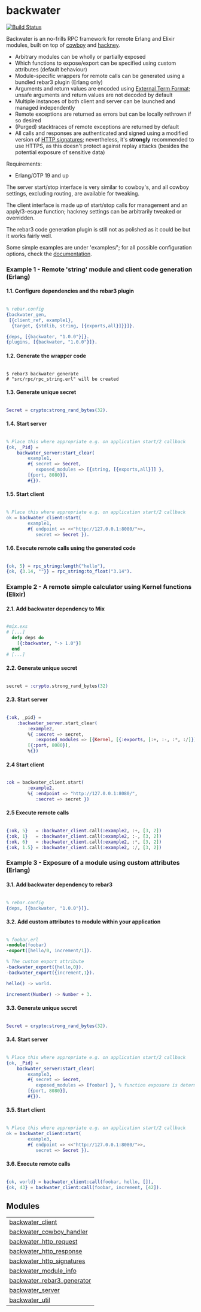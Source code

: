 

# backwater #

[![Build Status](https://travis-ci.org/g-andrade/backwater.png?branch=master)](https://travis-ci.org/g-andrade/backwater)

Backwater is an no-frills RPC framework for remote Erlang and Elixir modules,
built on top of [cowboy](https://github.com/ninenines/cowboy) and
[hackney](https://github.com/benoitc/hackney).

* Arbitrary modules can be wholly or partially exposed
* Which functions to expose/export can be specified using custom attributes (default behaviour)
* Module-specific wrappers for remote calls can be generated using a bundled rebar3 plugin (Erlang only)
* Arguments and return values are encoded using [External Term Format](http://erlang.org/doc/apps/erts/erl_ext_dist); unsafe arguments and return values are not decoded by default
* Multiple instances of both client and server can be launched and managed independently
* Remote exceptions are returned as errors but can be locally rethrown if so desired
* (Purged) stacktraces of remote exceptions are returned by default
* All calls and responses are authenticated and signed using a modified version of [HTTP signatures](https://tools.ietf.org/id/draft-cavage-http-signatures-07.txt); nevertheless, it's __strongly__ recommended to use HTTPS, as this doesn't protect against replay attacks (besides the potential exposure of sensitive data)

Requirements:
* Erlang/OTP 19 and up

The server start/stop interface is very similar to cowboy's, and all cowboy settings, excluding routing, are available for tweaking.

The client interface is made up of start/stop calls for management and an apply/3-esque function; hackney settings can be arbitrarily tweaked or overridden.

The rebar3 code generation plugin is still not as polished as it could be but it works fairly well.

Some simple examples are under 'examples/'; for all possible configuration options, check the [documentation](#modules).


### <a name="Example_1_-_Remote_'string'_module_and_client_code_generation_(Erlang)">Example 1 - Remote 'string' module and client code generation (Erlang)</a> ###


#### <a name="1.1._Configure_dependencies_and_the_rebar3_plugin">1.1. Configure dependencies and the rebar3 plugin</a> ####


```erlang

% rebar.config
{backwater_gen,
 [{client_ref, example1},
  {target, {stdlib, string, [{exports,all}]}}]}.

{deps, [{backwater, "1.0.0"}]}.
{plugins, [{backwater, "1.0.0"}]}.

```


#### <a name="1.2._Generate_the_wrapper_code">1.2. Generate the wrapper code</a> ####


```

$ rebar3 backwater generate
# "src/rpc/rpc_string.erl" will be created

```


#### <a name="1.3._Generate_unique_secret">1.3. Generate unique secret</a> ####


```erlang

Secret = crypto:strong_rand_bytes(32).

```


#### <a name="1.4._Start_server">1.4. Start server</a> ####


```erlang

% Place this where appropriate e.g. on application start/2 callback
{ok, _Pid} =
    backwater_server:start_clear(
        example1,
        #{ secret => Secret,
           exposed_modules => [{string, [{exports,all}]] },
        [{port, 8080}],
        #{}).

```


#### <a name="1.5._Start_client">1.5. Start client</a> ####


```erlang

% Place this where appropriate e.g. on application start/2 callback
ok = backwater_client:start(
        example1,
        #{ endpoint => <<"http://127.0.0.1:8080/">>,
           secret => Secret }).

```


#### <a name="1.6._Execute_remote_calls_using_the_generated_code">1.6. Execute remote calls using the generated code</a> ####


```erlang

{ok, 5} = rpc_string:length("hello"),
{ok, {3.14, ""}} = rpc_string:to_float("3.14").

```


### <a name="Example_2_-_A_remote_simple_calculator_using_Kernel_functions_(Elixir)">Example 2 - A remote simple calculator using Kernel functions (Elixir)</a> ###


#### <a name="2.1._Add_backwater_dependency_to_Mix">2.1. Add backwater dependency to Mix</a> ####


```elixir

#mix.exs
# [...]
  defp deps do
    [{:backwater, "-> 1.0"}]
  end
# [...]

```


#### <a name="2.2._Generate_unique_secret">2.2. Generate unique secret</a> ####


```elixir

secret = :crypto.strong_rand_bytes(32)

```


#### <a name="2.3._Start_server">2.3. Start server</a> ####


```elixir

{:ok, _pid} =
    :backwater_server.start_clear(
        :example2,
        %{ :secret => secret,
           :exposed_modules => [{Kernel, [{:exports, [:+, :-, :*, :/]}]}] },
        [{:port, 8080}],
        %{})

```


#### <a name="2.4_Start_client">2.4 Start client</a> ####


```elixir

:ok = backwater_client.start(
        :example2,
        %{ :endpoint => "http://127.0.0.1:8080/",
           :secret => secret })

```


#### <a name="2.5_Execute_remote_calls">2.5 Execute remote calls</a> ####


```elixir

{:ok, 5}   = :backwater_client.call(:example2, :+, [3, 2])
{:ok, 1}   = :backwater_client.call(:example2, :-, [3, 2])
{:ok, 6}   = :backwater_client.call(:example2, :*, [3, 2])
{:ok, 1.5} = :backwater_client.call(:example2, :/, [3, 2])

```


### <a name="Example_3_-_Exposure_of_a_module_using_custom_attributes_(Erlang)">Example 3 - Exposure of a module using custom attributes (Erlang)</a> ###


#### <a name="3.1._Add_backwater_dependency_to_rebar3">3.1. Add backwater dependency to rebar3</a> ####


```erlang

% rebar.config
{deps, [{backwater, "1.0.0"}]}.

```


#### <a name="3.2._Add_custom_attributes_to_module_within_your_application">3.2. Add custom attributes to module within your application</a> ####


```erlang

% foobar.erl
-module(foobar)
-export([hello/0, increment/1]).

% The custom export attribute
-backwater_export({hello,0}).
-backwater_export({increment,1}).

hello() -> world.

increment(Number) -> Number + 3.

```


#### <a name="3.3._Generate_unique_secret">3.3. Generate unique secret</a> ####


```erlang

Secret = crypto:strong_rand_bytes(32).

```


#### <a name="3.4._Start_server">3.4. Start server</a> ####


```erlang

% Place this where appropriate e.g. on application start/2 callback
{ok, _Pid} =
    backwater_server:start_clear(
        example3,
        #{ secret => Secret,
           exposed_modules => [foobar] }, % function exposure is determined by attributes
        [{port, 8080}],
        #{}).

```


#### <a name="3.5._Start_client">3.5. Start client</a> ####


```erlang

% Place this where appropriate e.g. on application start/2 callback
ok = backwater_client:start(
        example3,
        #{ endpoint => <<"http://127.0.0.1:8080/">>,
           secret => Secret }).

```


#### <a name="3.6._Execute_remote_calls">3.6. Execute remote calls</a> ####


```erlang

{ok, world} = backwater_client:call(foobar, hello, []),
{ok, 43} = backwater_client:call(foobar, increment, [42]).

```



## Modules ##


<table width="100%" border="0" summary="list of modules">
<tr><td><a href="backwater_client.md" class="module">backwater_client</a></td></tr>
<tr><td><a href="backwater_cowboy_handler.md" class="module">backwater_cowboy_handler</a></td></tr>
<tr><td><a href="backwater_http_request.md" class="module">backwater_http_request</a></td></tr>
<tr><td><a href="backwater_http_response.md" class="module">backwater_http_response</a></td></tr>
<tr><td><a href="backwater_http_signatures.md" class="module">backwater_http_signatures</a></td></tr>
<tr><td><a href="backwater_module_info.md" class="module">backwater_module_info</a></td></tr>
<tr><td><a href="backwater_rebar3_generator.md" class="module">backwater_rebar3_generator</a></td></tr>
<tr><td><a href="backwater_server.md" class="module">backwater_server</a></td></tr>
<tr><td><a href="backwater_util.md" class="module">backwater_util</a></td></tr></table>

